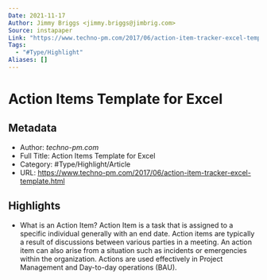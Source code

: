 ```yaml
---
Date: 2021-11-17
Author: Jimmy Briggs <jimmy.briggs@jimbrig.com>
Source: instapaper
Link: "https://www.techno-pm.com/2017/06/action-item-tracker-excel-template.html"
Tags:
  - "#Type/Highlight"
Aliases: []
---
```


# Action Items Template for Excel

## Metadata

* Author: *techno-pm.com*
* Full Title: Action Items Template for Excel
* Category: #Type/Highlight/Article
* URL: https://www.techno-pm.com/2017/06/action-item-tracker-excel-template.html

## Highlights

* What is an Action Item?
  Action Item is a task that is assigned to a specific individual generally with an end date. Action items are typically a result of discussions between various parties in a meeting. An action item can also arise from a situation such as incidents or emergencies within the organization. Actions are used effectively in Project Management and Day-to-day operations (BAU).

